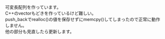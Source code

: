 可変長配列を作っています。<br>
C++のvectorもどきを作っているけど難しい。<br>
push_backでrealloc()の値を保存せずにmemcpy()してしまったので正常に動作しません。<br>
他の部分も見直したら更新します。<br>
